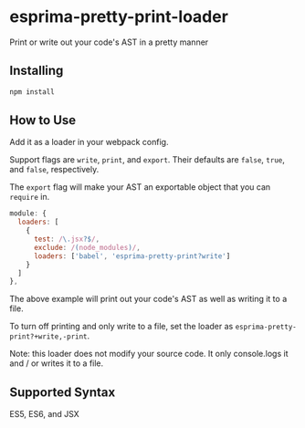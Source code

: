 # esprima-pretty-print-loader

Print or write out your code's AST in a pretty manner

## Installing

```javascript
npm install
```
## How to Use

Add it as a loader in your webpack config.

Support flags are `write`, `print`, and `export`. Their defaults are `false`, `true`, and `false`, respectively.

The `export` flag will make your AST an exportable object that you can `require` in.

```javascript
module: {
  loaders: [
    {
      test: /\.jsx?$/,
      exclude: /(node_modules)/,
      loaders: ['babel', 'esprima-pretty-print?write']
    }
  ]
},

```
The above example will print out your code's AST as well as writing it to a file.

To turn off printing and only write to a file, set the loader as `esprima-pretty-print?+write,-print`.

Note: this loader does not modify your source code. It only console.logs it and / or writes it to a file.

## Supported Syntax

ES5, ES6, and JSX

